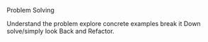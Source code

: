 Problem Solving

Understand the problem
explore concrete examples
break it Down
solve/simply
look Back and Refactor.